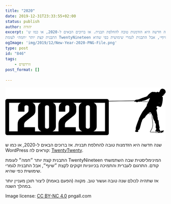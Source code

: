 ```yaml
---
title: "2020"
date: 2019-12-31T23:33:55+02:00
status: publish
author: יהודה
excerpt: 'שנה חדשה היא הזדמנות טובה להחלפת תבנית. אז ברוכים הבאים ל-2020, או כמו ש WordPress קוראים לה: TwentyTwenty.
התבנית קצת יותר ״חמה״ לעומת TwentyNineteen המינימליסטית שבה השתמשתי קודם. התרגום לעברית והתמיכה בכיווניות זקוקים לקצת ״שיוף״, אבל התבנית לגמרי שימושית כפי שהיא.'
ogImage: 'img/2019/12/New-Year-2020-PNG-File.png'
type: post
id: "846"
tags:
    - וורדפרס
post_format: []

---
```

![2020](/img/2019/12/New-Year-2020-PNG-File.png)
שנה חדשה היא הזדמנות טובה להחלפת תבנית. אז ברוכים הבאים ל-2020, או כמו ש WordPress קוראים לה: [TwentyTwenty](https://wordpress.org/themes/twentytwenty/).

התבנית קצת יותר ״חמה״ לעומת TwentyNineteen המינימליסטית שבה השתמשתי קודם. התרגום לעברית והתמיכה בכיווניות זקוקים לקצת ״שיוף״, אבל התבנית לגמרי שימושית כפי שהיא.

אז שתהיה לכולם שנה טובה ועשור טוב. מקווה (הפעם באמת) ליצור תוכן מעניין יותר במהלך השנה.

Image license: [CC BY-NC 4.0](https://creativecommons.org/licenses/by-nc/4.0/) pngall.com